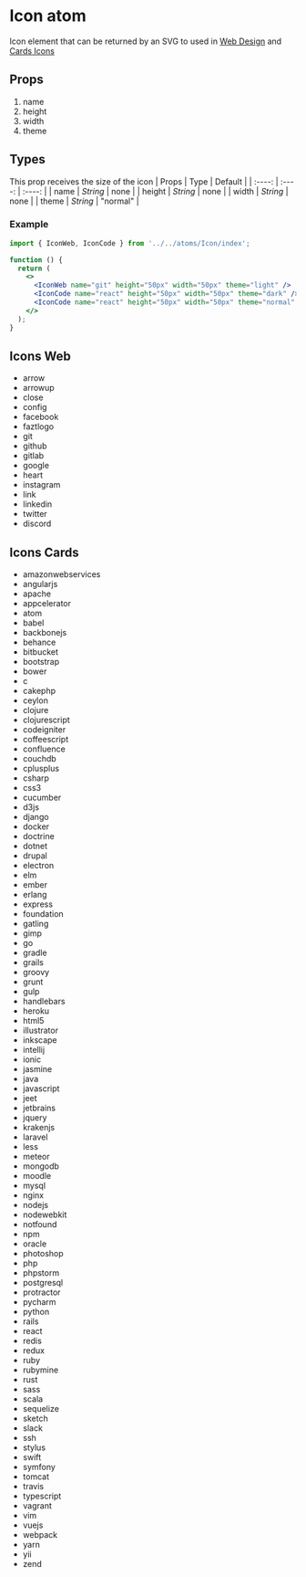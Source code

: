# Icon atom

Icon element that can be returned by an SVG
to used in
[Web Design](#Icons-Web)
and
[Cards Icons](#Icons-Cards)

## Props

1. name
2. height
3. width
4. theme

## Types

This prop receives the size of the icon
| Props | Type | Default |
| :----: | :----: | :----: |
| name | _String_ | none |
| height | _String_ | none |
| width | _String_ | none |
| theme | _String_ | "normal" |

### Example

```jsx
import { IconWeb, IconCode } from '../../atoms/Icon/index';

function () {
  return (
    <>
      <IconWeb name="git" height="50px" width="50px" theme="light" />
      <IconCode name="react" height="50px" width="50px" theme="dark" />
      <IconCode name="react" height="50px" width="50px" theme="normal" />
    </>
  );
}


```

## Icons Web

- arrow
- arrowup
- close
- config
- facebook
- faztlogo
- git
- github
- gitlab
- google
- heart
- instagram
- link
- linkedin
- twitter
- discord

## Icons Cards

- amazonwebservices
- angularjs
- apache
- appcelerator
- atom
- babel
- backbonejs
- behance
- bitbucket
- bootstrap
- bower
- c
- cakephp
- ceylon
- clojure
- clojurescript
- codeigniter
- coffeescript
- confluence
- couchdb
- cplusplus
- csharp
- css3
- cucumber
- d3js
- django
- docker
- doctrine
- dotnet
- drupal
- electron
- elm
- ember
- erlang
- express
- foundation
- gatling
- gimp
- go
- gradle
- grails
- groovy
- grunt
- gulp
- handlebars
- heroku
- html5
- illustrator
- inkscape
- intellij
- ionic
- jasmine
- java
- javascript
- jeet
- jetbrains
- jquery
- krakenjs
- laravel
- less
- meteor
- mongodb
- moodle
- mysql
- nginx
- nodejs
- nodewebkit
- notfound
- npm
- oracle
- photoshop
- php
- phpstorm
- postgresql
- protractor
- pycharm
- python
- rails
- react
- redis
- redux
- ruby
- rubymine
- rust
- sass
- scala
- sequelize
- sketch
- slack
- ssh
- stylus
- swift
- symfony
- tomcat
- travis
- typescript
- vagrant
- vim
- vuejs
- webpack
- yarn
- yii
- zend
